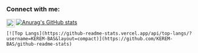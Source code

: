 ### Connect with me:

[<img align="left" alt="codeSTACKr | LinkedIn" width="22px" src="https://cdn.jsdelivr.net/npm/simple-icons@v3/icons/linkedin.svg" />][linkedin]



[linkedin]: https://linkedin.com/in/kerem-bas/

[![Anurag's GitHub stats](https://github-readme-stats.vercel.app/api?username=KEREM-BAS)](https://github.com/KEREM-BAS/github-readme-stats)
















    [![Top Langs](https://github-readme-stats.vercel.app/api/top-langs/?username=KEREM-BAS&layout=compact)](https://github.com/KEREM-BAS/github-readme-stats)
